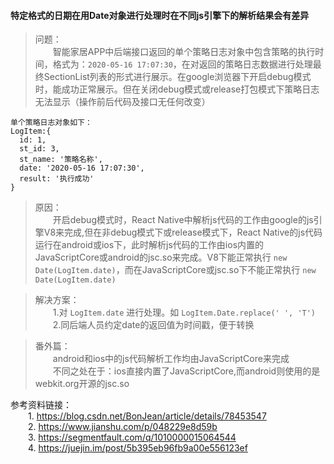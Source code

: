 #### 特定格式的日期在用Date对象进行处理时在不同js引擎下的解析结果会有差异

>问题：  
&emsp;&emsp;智能家居APP中后端接口返回的单个策略日志对象中包含策略的执行时间，格式为：`2020-05-16 17:07:30`，在对返回的策略日志数据进行处理最终SectionList列表的形式进行展示。在google浏览器下开启debug模式时，能成功正常展示。但在关闭debug模式或release打包模式下策略日志无法显示（操作前后代码及接口无任何改变）
    
    单个策略日志对象如下：
    LogItem:{    
      id: 1,    
      st_id: 3,
      st_name: '策略名称',
      date: '2020-05-16 17:07:30',    
      result: '执行成功'    
    }

>原因：  
&emsp;&emsp;开启debug模式时，React Native中解析js代码的工作由google的js引擎V8来完成,但在非debug模式下或release模式下，React Native的js代码运行在android或ios下，此时解析js代码的工作由ios内置的JavaScriptCore或android的jsc.so来完成。V8下能正常执行 `new Date(LogItem.date)`，而在JavaScriptCore或jsc.so下不能正常执行 `new Date(LogItem.date)`

>解决方案：  
&emsp;&emsp;1.对 `LogItem.date` 进行处理。如 `LogItem.Date.replace(' ', 'T')`  
&emsp;&emsp;2.同后端人员约定date的返回值为时间戳，便于转换

>番外篇：  
&emsp;&emsp;android和ios中的js代码解析工作均由JavaScriptCore来完成  
&emsp;&emsp;不同之处在于：ios直接内置了JavaScriptCore,而android则使用的是webkit.org开源的jsc.so

参考资料链接：  
&emsp;&emsp;1. https://blog.csdn.net/BonJean/article/details/78453547  
&emsp;&emsp;2. https://www.jianshu.com/p/048229e8d59b  
&emsp;&emsp;3. https://segmentfault.com/q/1010000015064544  
&emsp;&emsp;4. https://juejin.im/post/5b395eb96fb9a00e556123ef
